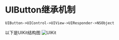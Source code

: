 # UIButton继承机制

```
UIButton->UIControl->UIView->UIResponder->NSObject
```
以下是UIKit结构图
![UIKit](https://upload-images.jianshu.io/upload_images/1840444-6fcd39a152c031a2.png?imageMogr2/auto-orient/strip%7CimageView2/2/w/1240)


